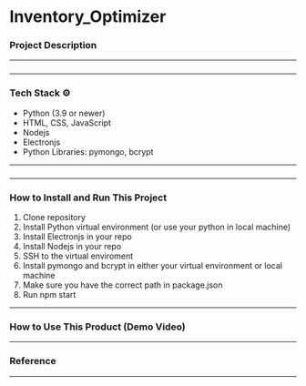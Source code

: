 # Inventory_Optimizer

### Project Description
---
### 
---
### Tech Stack ⚙️
- Python (3.9 or newer)
- HTML, CSS, JavaScript
- Nodejs
- Electronjs
- Python Libraries: pymongo, bcrypt
---
### 
---
### How to Install and Run This Project
1. Clone repository
2. Install Python virtual environment (or use your python in local machine)
3. Install Electronjs in your repo
4. Install Nodejs in your repo
5. SSH to the virtual enviroment
6. Install pymongo and bcrypt in either your virtual environment or local machine
7. Make sure you have the correct path in package.json
8. Run npm start
---
### How to Use This Product (Demo Video)
---
### Reference
---
### 
